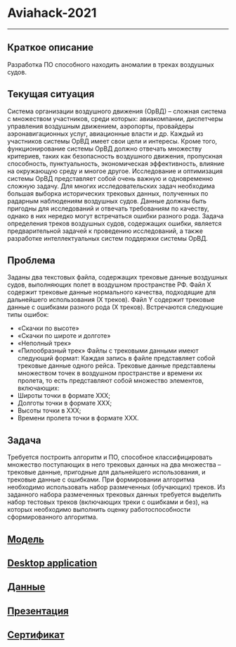# Aviahack-2021
____

## Краткое описание
Разработка ПО способного находить аномалии в треках воздушных судов.

## Текущая ситуация
Система организации воздушного движения (ОрВД) – сложная система с множеством участников, среди которых: авиакомпании, диспетчеры управления воздушным движением, аэропорты, провайдеры аэронавигационных услуг, авиационные власти и др. Каждый из участников системы ОрВД имеет свои цели и интересы. Кроме того, функционирование системы ОрВД должно отвечать множеству критериев, таких как безопасность воздушного движения, пропускная способность, пунктуальность, экономическая эффективность, влияние на окружающую среду и многое другое. 
Исследование и оптимизация системы ОрВД представляет собой очень важную и одновременно сложную задачу. Для многих исследовательских задач необходима большая выборка исторических трековых данных, полученных по радарным наблюдениям воздушных судов. Данные должны быть пригодны для исследований и отвечать требованиям по качеству, однако в них нередко могут встречаться ошибки разного рода. Задача определения треков воздушных судов, содержащих ошибки, является предварительной задачей к проведению исследований, а также разработке интеллектуальных систем поддержки системы ОрВД.

## Проблема
Заданы два текстовых файла, содержащих трековые данные воздушных судов, выполняющих полет в воздушном пространстве РФ. Файл Х содержит трековые данные нормального качества, подходящие для дальнейшего использования (Х треков). Файл Y содержит трековые данные с ошибками разного рода (Х треков). Встречаются следующие типы ошибок:
- «Скачки по высоте»
- «Скачки по широте и долготе»
- «Неполный трек»
- «Пилообразный трек»
Файлы с трековыми данными имеют следующий формат:
Каждая запись в файле представляет собой трековые данные одного рейса. Трековые данные представлены множеством точек в воздушном пространстве и времени их пролета, то есть представляют собой множество элементов, включающих:
- Широты точки в формате ХХХ;
- Долготы точки в формате ХХХ;
- Высоты точки в ХХХ;
- Времени пролета точки в формате ХХХ.

## Задача
Требуется построить алгоритм и ПО, способное классифицировать множество поступающих в него трековых данных на два множества – трековые данные, пригодные для дальнейшего использования, и трековые данные с ошибками. 
При формировании алгоритма необходимо использовать набор размеченных (обучающих) треков.
Из заданного набора размеченных трековых данных требуется выделить набор тестовых треков (включающих треки с ошибками и без), на которых необходимо выполнить оценку работоспособности сформированного алгоритма. 

## [Модель](Модель)

## [Desktop application](Приложение)

## [Данные](Данные)

## [Презентация](Hackaton.pdf)

## [Сертификат](Certificate.pdf)

